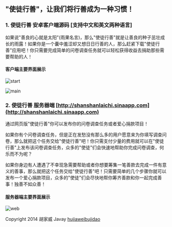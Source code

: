       
      
## "使徒行善"，让我们将行善成为一种习惯！

### 1. 使徒行善 安卓客户端源码 [支持中文和英文两种语言]

如果说"善良的心就是太阳"(雨果名言)，那么"使徒行善"就是让善良的种子茁壮成长的雨露！如果你是一个囊中羞涩却又想日日行善的人，那么赶紧下载"使徒行善"应用吧！你只需要完成简单的问卷调查任务就可以轻松获得收益去捐助那些需要帮助的人！

#### 客户端主要界面展示

![start](http://shanshanlaichi.qiniudn.com/startpages.jpg)

![main](http://shanshanlaichi.qiniudn.com/main.jpg)

### 2. 使徒行善 服务器端  [http://shanshanlaichi.sinaapp.com](http://shanshanlaichi.sinaapp.com)

通过网页版"使徒行善"你可以发布你的问卷调查任务或者爱心捐款项目！

如果你有个问卷调查任务，但是正在发愁没有那么多的用户愿意来为你填写调查问卷，那么就把这个任务交给"使徒行善"吧！你只需支付少量的费用就可以在"使徒行善"上发布该问卷调查任务，众多的"使徒"们会快速地帮助你完成问卷调查，何乐而不为呢？

如果你身边有人遭遇了不幸现急需要帮助或者你想要筹集一笔善款去完成一件有意义的善事，那么就把这个任务交给"使徒行善"吧！只需要简单的几个步骤你就可以发布一个爱心捐款项目，众多的"使徒"们会尽快地帮你筹齐善款和你一起完成善事！独善不如众善！

#### 服务器端主要界面展示

![web](http://shanshanlaichi.qiniudn.com/web.png)


Copyright 2014 
胡家威 Javay
[hujiaweibujidao](http://hujiaweibujidao.github.io/)

